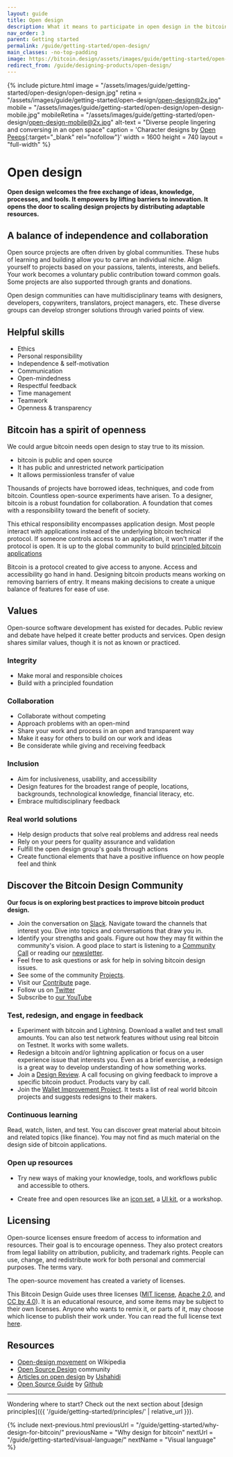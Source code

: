 ```yaml
---
layout: guide
title: Open design
description: What it means to participate in open design in the bitcoin ecosystem.
nav_order: 3
parent: Getting started
permalink: /guide/getting-started/open-design/
main_classes: -no-top-padding
image: https://bitcoin.design/assets/images/guide/getting-started/open-design/open-design-preview.jpg
redirect_from: /guide/designing-products/open-design/
---
```


<!--

Editor's notes

Explain what open design is
Why it is worthwhile
- Different way of design that leads to different results
- Individual independence
- Global collaboration
- Helpful skills
Levels
- Our own role in the "world"
- Publishing something for others to use
- Cross-project collaboration
- Project-specific collaboration
Examples in Bitcoin Design
- Guide
- Johns exploring CoinJoins with Wasabi and wider bitcoin audience (cross-project)
- Bosch working with Bitcoin Core GUI (project-specific)

Ideas
- Add quotes and stories from designers

Illustration sources

- https://www.figma.com/file/qzvCvqhSRx3Jq8aywaSjlr/Bitcoin-Design-Guide-Illustrations-CO?node-id=881%3A1051

-->

{% include picture.html
   image = "/assets/images/guide/getting-started/open-design/open-design.jpg"
   retina = "/assets/images/guide/getting-started/open-design/open-design@2x.jpg"
   mobile = "/assets/images/guide/getting-started/open-design/open-design-mobile.jpg"
   mobileRetina = "/assets/images/guide/getting-started/open-design/open-design-mobile@2x.jpg"
   alt-text = "Diverse people lingering and conversing in an open space"
   caption = 'Character designs by [Open Peeps](https://www.openpeeps.com/){:target="_blank" rel="nofollow"}'
   width = 1600
   height = 740
   layout = "full-width"
%}

# Open design

**Open design welcomes the free exchange of ideas, knowledge, processes, and tools. It empowers by lifting barriers to innovation. It opens the door to scaling design projects by distributing adaptable resources.**

## A balance of independence and collaboration

Open source projects are often driven by global communities. These hubs of learning and building allow you to carve an individual niche. Align yourself to projects based on your passions, talents, interests, and beliefs. Your work becomes a voluntary public contribution toward common goals. Some projects are also supported through grants and donations.

Open design communities can have multidisciplinary teams with designers, developers, copywriters, translators, project managers, etc. These diverse groups can develop stronger solutions through varied points of view.

## Helpful skills

- Ethics
- Personal responsibility
- Independence & self-motivation
- Communication
- Open-mindedness
- Respectful feedback
- Time management
- Teamwork
- Openness & transparency

## Bitcoin has a spirit of openness

We could argue bitcoin needs open design to stay true to its mission.

* bitcoin is public and open source
* It has public and unrestricted network participation
* It allows permissionless transfer of value

Thousands of projects have borrowed ideas, techniques, and code from bitcoin. Countless open-source experiments have arisen. To a designer, bitcoin is a robust foundation for collaboration. A foundation that comes with a responsibility toward the benefit of society.

This ethical responsibility encompasses application design. Most people interact with applications instead of the underlying bitcoin technical protocol. If someone controls access to an application, it won't matter if the protocol is open. It is up to the global community to build [principled bitcoin applications](/guide/getting-started/principles/)

Bitcoin is a protocol created to give access to anyone. Access and accessibility go hand in hand. Designing bitcoin products means working on removing barriers of entry. It means making decisions to create a unique
balance of features for ease of use.

## Values

Open-source software development has existed for decades. Public review and debate have helped it create better products and services. Open design shares similar values, though it is not as known or practiced.

### Integrity

- Make moral and responsible choices
- Build with a principled foundation

### Collaboration

- Collaborate without competing
- Approach problems with an open-mind
- Share your work and process in an open and transparent way
- Make it easy for others to build on our work and ideas
- Be considerate while giving and receiving feedback

### Inclusion

- Aim for inclusiveness, usability, and accessibility
- Design features for the broadest range of people, locations, backgrounds, technological knowledge, financial literacy, etc.
- Embrace multidisciplinary feedback

### Real world solutions

- Help design products that solve real problems and address real needs
- Rely on your peers for quality assurance and validation
- Fulfill the open design group's goals through actions
- Create functional elements that have a positive influence on how people feel and think

## Discover the Bitcoin Design Community

**Our focus is on exploring best practices to improve bitcoin product design.**

- Join the conversation on [Slack]({{site.slack_invite_url}}). Navigate toward the channels that interest you. Dive into topics and conversations that draw you in.
- Identify your strengths and goals. Figure out how they may fit within the community's vision. A good place to start is listening to a [Community Call](https://github.com/BitcoinDesign/Meta/issues?q=is%3Aissue+is%3Aopen+Community+Call) or reading our [newsletter](https://bitcoindesign.substack.com/).
- Feel free to ask questions or ask for help in solving bitcoin design issues.
- See some of the community [Projects](https://bitcoin.design/projects/).
- Visit our [Contribute](https://bitcoin.design/contribute/) page.
- Follow us on [Twitter](https://twitter.com/bitcoin_design)
- Subscribe to [our YouTube](https://www.youtube.com/c/BitcoinDesign)

### Test, redesign, and engage in feedback

- Experiment with bitcoin and Lightning. Download a wallet and test small amounts. You can also test network features without using real bitcoin on Testnet. It works with some wallets.
- Redesign a bitcoin and/or lightning application or focus on a user experience issue that interests you. Even as a brief exercise, a redesign is a great way to develop understanding of how something works.
- Join a [Design Review](https://github.com/BitcoinDesign/Meta/issues?q=is%3Aissue+is%3Aopen+Design+Review+Call+). A call focusing on giving feedback to improve a specific bitcoin product. Products vary by call.
- Join the [Wallet Improvement Project](https://github.com/BitcoinDesign/Guide/issues/493). It tests a list of real world bitcoin projects and suggests redesigns to their makers.

### Continuous learning

Read, watch, listen, and test. You can discover great material about bitcoin and related topics (like finance). You may not find as much material on the design side of bitcoin applications.

### Open up resources

- Try new ways of making your knowledge, tools, and workflows public and accessible to others.

- Create free and open resources like an [icon set](https://bitcoinicons.com/), a [UI kit](https://www.bitcoinuikit.com/), or a workshop.

## Licensing

Open-source licenses ensure freedom of access to information and resources. Their goal is to encourage openness. They also protect creators from legal liability on attribution, publicity, and trademark rights. People can use, change, and redistribute work for both personal and commercial purposes. The terms vary.

The open-source movement has created a variety of licenses.

This Bitcoin Design Guide uses three licenses ([MIT license]({{site.github_repository_url}}blob/master/LICENSE-MIT), [Apache 2.0]({{site.github_repository_url}}blob/master/LICENSE-APACHE), and [CC by 4.0]({{site.github_repository_url}}blob/master/LICENSE-CC-BY)). It is an educational resource, and some items may be subject to their own licenses. Anyone who wants to remix it, or parts of it, may choose which license to publish their work under. You can read the full license text [here]({{site.github_repository_url}}blob/master/LICENSE).

## Resources

- [Open-design movement](https://en.wikipedia.org/wiki/Open-design_movement) on Wikipedia
- [Open Source Design](https://opensourcedesign.net/) community
- [Articles on open design](https://opendesign.ushahidi.com/open-design-articles/) by [Ushahidi](https://www.ushahidi.com/)
- [Open Source Guide](https://opensource.guide/) by [Github](https://github.com/)

---

Wondering where to start? Check out the next section about [design principles]({{ '/guide/getting-started/principles/' | relative_url }}).

{% include next-previous.html
   previousUrl = "/guide/getting-started/why-design-for-bitcoin/"
   previousName = "Why design for bitcoin"
   nextUrl = "/guide/getting-started/visual-language/"
   nextName = "Visual language"
%}
